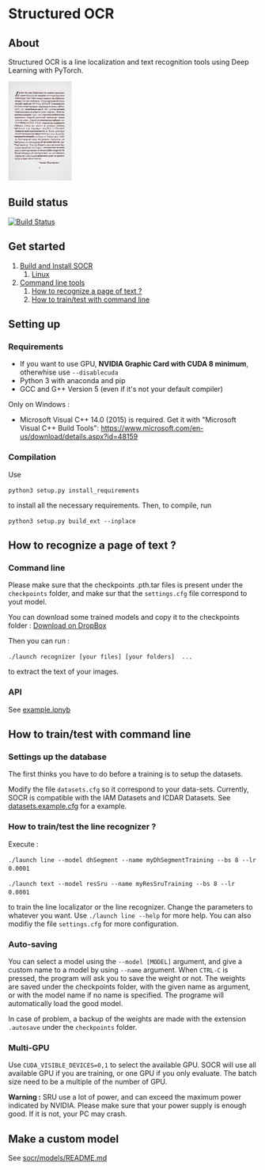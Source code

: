 # Structured OCR

## About

Structured OCR is a line localization and text recognition tools using Deep Learning with PyTorch.

<img src="resources/md/demo.gif" height="200">

## Build status

[![Build Status](https://travis-ci.org/belosthomas/socr.svg?branch=master)](https://travis-ci.org/belosthomas/socr)

## Get started

1. [Build and Install SOCR](https://github.com/belosthomas/socr/wiki/Build-and-Install-SOCR)
    1. [Linux](https://github.com/belosthomas/socr/wiki/Build-and-Install-SOCR#linux)
2. [Command line tools](https://github.com/belosthomas/socr/wiki/Command-line-tools)
    1. [How to recognize a page of text ?](https://github.com/belosthomas/socr/wiki/Command-line-tools#how-to-recognize-a-page-of-text-)
    2. [How to train/test with command line](https://github.com/belosthomas/socr/wiki/Command-line-tools#how-to-traintest-with-command-line)


## Setting up

### Requirements

 - If you want to use GPU, **NVIDIA Graphic Card with CUDA 8 minimum**, otherwhise use ```--disablecuda``` 
 - Python 3 with anaconda and pip
 - GCC and G++ Version 5 (even if it's not your default compiler)

Only on Windows :
 - Microsoft Visual C++ 14.0 (2015) is required. Get it with "Microsoft Visual C++ Build Tools": https://www.microsoft.com/en-us/download/details.aspx?id=48159

### Compilation

Use

```python3 setup.py install_requirements```

to install all the necessary requirements.
Then, to compile, run

```python3 setup.py build_ext --inplace```


## How to recognize a page of text ?

### Command line

Please make sure that the checkpoints .pth.tar files is present under the ```checkpoints``` folder, and make sur that the ```settings.cfg``` file correspond to yout model.

You can download some trained models and copy it to the checkpoints folder : 
[Download on DropBox](https://www.dropbox.com/sh/wvhdnldsq4652wx/AAA3iUDFWHVh56zPia10nwrQa?dl=0)

Then you can run : 

```./launch recognizer [your files] [your folders]  ...```

to extract the text of your images.

### API

See [example.ipnyb](examples/example.ipynb)

## How to train/test with command line

### Settings up the database

The first thinks you have to do before a training is to setup the datasets.

Modify the file ```datasets.cfg``` so it correspond to your data-sets. Currently, SOCR is compatible with the IAM Datasets and ICDAR Datasets.
See [datasets.example.cfg](examples/datasets.example.cfg) for a example.

### How to train/test the line recognizer ?

Execute : 

```./launch line --model dhSegment --name myDhSegmentTraining --bs 8 --lr 0.0001```

```./launch text --model resSru --name myResSruTraining --bs 8 --lr 0.0001```

to train the line localizator or the line recognizer. Change the parameters to whatever you want. Use ```./launch line --help``` for more help.
You can also modifiy the file ```settings.cfg``` for more configuration.


### Auto-saving

You can select a model using the ```--model [MODEL]``` argument, and give a custom name to a model by using ```--name``` argument.
When ```CTRL-C``` is pressed, the program will ask you to save the weight or not. The weights are saved under the checkpoints folder, with the given name as argument, or with the model name if no name is specified.
The programe will automatically load the good model.

In case of problem, a backup of the weights are made with the extension ```.autosave``` under the ```checkpoints``` folder.

### Multi-GPU

Use ```CUDA_VISIBLE_DEVICES=0,1``` to select the available GPU. SOCR will use all available GPU if you are training, or one GPU if you only evaluate.
The batch size need to be a multiple of the number of GPU.

**Warning :** SRU use a lot of power, and can exceed the maximum power indicated by NVIDIA. Please make sure that your power supply is enough good. If it is not, your PC may crash.

## Make a custom model

See [socr/models/README.md](socr/models/README.md)
